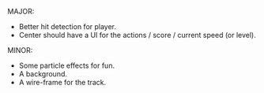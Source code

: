 MAJOR:
* Better hit detection for player.
* Center should have a UI for the actions / score / current speed (or level).


MINOR:
* Some particle effects for fun.
* A background.
* A wire-frame for the track.

